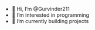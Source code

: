 - 👋 Hi, I’m @Gurvinder211
- 👀 I’m interested in programming
- 🌱 I’m currently building projects

<!---
Gurvinder211/Gurvinder211 is a ✨ special ✨ repository because its `README.md` (this file) appears on your GitHub profile.
You can click the Preview link to take a look at your changes.
--->
